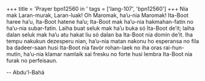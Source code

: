 +++
title = 'Prayer bpn12560 in '
tags = ['lang-107', 'bpn12560']
+++
Nia mak Laran-murak, Laran-luak! Oh Maromak, ha’u-nia Maromak! Ita-Boot haree ha’u, Ita-Boot hatene ha’u; Ita-Boot mak ha’u-nia hakmahan-fatin no ha’u-nia subar-fatin. Laiha buat seluk mak ha’u buka só Ita-Boot de’it; laiha dalan seluk mak ha’u atu hakat liu só dalan ba Ita-Boot nia domin de’it. Iha tempu nakukun dezesperu nian, ha’u-nia matan nakonu ho esperansa no fila ba dadeer-saan husi Ita-Boot nia favór rohan-laek no iha oras rai-hun-mutin, ha’u-nia klamar namlaik sai fresku no forte husi lembra Ita-Boot nia furak no perfeisaun.

-- Abdu'l-Bahá
